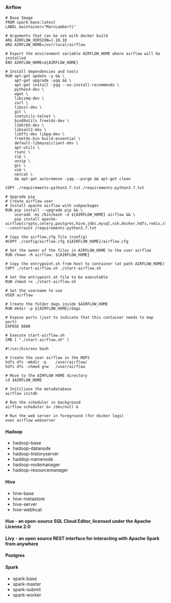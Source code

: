 #### Airflow
```
# Base Image
FROM spark-base:latest
LABEL maintainer="MarcLamberti"

# Arguments that can be set with docker build
ARG AIRFLOW_VERSION=1.10.10
ARG AIRFLOW_HOME=/usr/local/airflow

# Export the environment variable AIRFLOW_HOME where airflow will be installed
ENV AIRFLOW_HOME=${AIRFLOW_HOME}

# Install dependencies and tools
RUN apt-get update -y && \
    apt-get upgrade -yqq && \
    apt-get install -yqq --no-install-recommends \
    python3-dev \
    wget \
    libczmq-dev \
    curl \
    libssl-dev \
    git \
    inetutils-telnet \
    bind9utils freetds-dev \
    libkrb5-dev \
    libsasl2-dev \
    libffi-dev libpq-dev \
    freetds-bin build-essential \
    default-libmysqlclient-dev \
    apt-utils \
    rsync \
    zip \
    unzip \
    gcc \
    vim \
    netcat \
    && apt-get autoremove -yqq --purge && apt-get clean

COPY ./requirements-python3.7.txt /requirements-python3.7.txt

# Upgrade pip
# Create airflow user 
# Install apache airflow with subpackages
RUN pip install --upgrade pip && \
    useradd -ms /bin/bash -d ${AIRFLOW_HOME} airflow && \
    pip install apache-airflow[crypto,celery,postgres,hive,jdbc,mysql,ssh,docker,hdfs,redis,slack,webhdfs]==${AIRFLOW_VERSION} --constraint /requirements-python3.7.txt

# Copy the airflow.cfg file (config)
#COPY ./config/airflow.cfg ${AIRFLOW_HOME}/airflow.cfg

# Set the owner of the files in AIRFLOW_HOME to the user airflow
RUN chown -R airflow: ${AIRFLOW_HOME}

# Copy the entrypoint.sh from host to container (at path AIRFLOW_HOME)
COPY ./start-airflow.sh ./start-airflow.sh

# Set the entrypoint.sh file to be executable
RUN chmod +x ./start-airflow.sh

# Set the username to use
USER airflow

# Create the folder dags inside $AIRFLOW_HOME
RUN mkdir -p ${AIRFLOW_HOME}/dags

# Expose ports (just to indicate that this container needs to map port)
EXPOSE 8080

# Execute start-airflow.sh
CMD [ "./start-airflow.sh" ]

```

```
#!/usr/bin/env bash

# Create the user airflow in the HDFS
hdfs dfs -mkdir -p    /user/airflow/
hdfs dfs -chmod g+w   /user/airflow

# Move to the AIRFLOW HOME directory
cd $AIRFLOW_HOME

# Initiliase the metadatabase
airflow initdb

# Run the scheduler in background
airflow scheduler &> /dev/null &

# Run the web server in foreground (for docker logs)
exec airflow webserver
```

#### Hadoop
- hadoop-base
- hadoop-datanode
- hadoop-historyserver
- haddop-namenode
- hadoop-nodemanager
- hadoop-resourcemanager
#### Hive
- hive-base
- hive-metastore
- hive-server
- hive-webhcat
#### Hue - an open-source SQL Cloud Editor, licensed under the Apache License 2.0
#### Livy - an open source REST interface for interacting with Apache Spark from anywhere
#### Postgres
#### Spark
- spark-base
- spark-master
- spark-submit
- spark-worker
